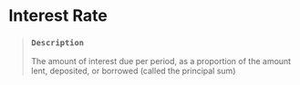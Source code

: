 # Interest Rate

> ### `Description`
>
> The amount of interest due per period, as a proportion of the amount lent, deposited, or borrowed (called the principal sum)
